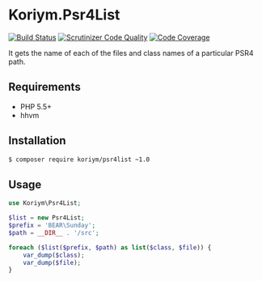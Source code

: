 # Koriym.Psr4List
[![Build Status](https://travis-ci.org/koriym/Koriym.Psr4List.svg?branch=master)](https://travis-ci.org/koriym/Koriym.Psr4List)
[![Scrutinizer Code Quality](https://scrutinizer-ci.com/g/koriym/Koriym.Psr4List/badges/quality-score.png?b=master)](https://scrutinizer-ci.com/g/koriym/Koriym.Psr4List/?branch=master)
[![Code Coverage](https://scrutinizer-ci.com/g/koriym/Koriym.Psr4List/badges/coverage.png?b=master)](https://scrutinizer-ci.com/g/koriym/Koriym.Psr4List/?branch=master)

It gets the name of each of the files and class names of a particular PSR4 path.

## Requirements
 * PHP 5.5+
 * hhvm

## Installation

```bash
$ composer require koriym/psr4list ~1.0
```

## Usage

```php
use Koriym\Psr4List;

$list = new Psr4List;
$prefix = 'BEAR\Sunday';
$path = __DIR__ . '/src';

foreach ($list($prefix, $path) as list($class, $file)) {
    var_dump($class);
    var_dump($file);
}
```

